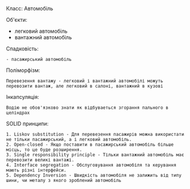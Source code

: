 Класс: Автомобіль


Об'єкти:

- легковий автомобіль
- вантажний автомобіль


Спадковість:
	
	- пасажирський автомобіль

Поліморфізм:
	
	Перевезення вантажу - легковий і вантажний автомобілі можуть перевозити вантаж, але легковий в салоні, вантажний в кузові

Інкапсуляція:
	
	Водію не обов'язково знати як відбуваеться згорання пального в целіндрах


SOLID принципи:

	1. Liskov substitution - Для перевезення пасажирів можна використати не тільки пасажирський, а і легковий автомобіль.
	2. Open-closed - Якщо поставити в пасажирський автомобіль більше місць, то це буде розширення.
	3. Single responsibility principle - Тільки вантажний автомобіль має перевозити великі вантажі.
	4. Interface segregation - Обслуговування автомобіля та керування мають різні інтерфейси.
	5. Dependency Inversion - Швидкість автомобіля не залижить від типу шини, чи металу з якого зроблений автомобіль